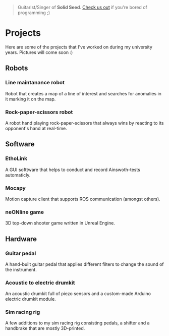 > Guitarist/Singer of **Solid Seed**.
[Check us out](https://open.spotify.com/artist/1FCHR3OIowWhFSD4qHOkRJ?si=WuWAmJ9DS2CvDo19RnCuCQ) if you're bored of programming ;)

# Projects
Here are some of the projects that I've worked on during my university years. Pictures will come soon :)

## Robots

### Line maintanance robot
Robot that creates a map of a line of interest and searches for anomalies in it marking it on the map.

### Rock-paper-scissors robot
A robot hand playing rock-paper-scissors that always wins by reacting to its opponent's hand at real-time.

## Software

### EthoLink
A GUI softtware that helps to conduct and record Ainswoth-tests automaticly. 

### Mocapy
Motion capture client that supports ROS communication (amongst others).

### neONline game
3D top-down shooter game written in Unreal Engine.

## Hardware

### Guitar pedal
A hand-built guitar pedal that applies different filters to change the sound of the instrument.

### Acoustic to electric drumkit
An acoustic drumkit full of piezo sensors and a custom-made Arduino electric drumkit module.

### Sim racing rig
A few additions to my sim racing rig consisting pedals, a shifter and a handbrake that are mostly 3D-printed.
